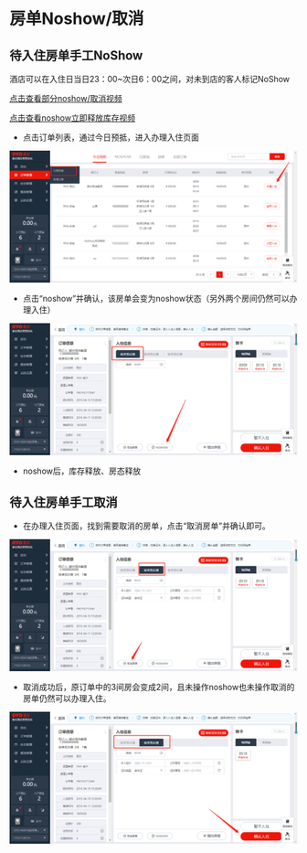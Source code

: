 # 房单Noshow/取消

## 待入住房单手工NoShow   

酒店可以在入住日当日23：00~次日6：00之间，对未到店的客人标记NoShow

 [点击查看部分noshow/取消视频](http://crs-pms-vidio.oss-cn-beijing.aliyuncs.com/%E5%A4%9C%E5%AE%A1-%E9%83%A8%E5%88%86%E5%8F%96%E6%B6%88%26%E9%83%A8%E5%88%86noshow.mp4)

[点击查看noshow立即释放库存视频](http://crs-pms-vidio.oss-cn-beijing.aliyuncs.com/%E5%A4%9C%E5%AE%A1-noshow%E7%AB%8B%E5%8D%B3%E9%87%8A%E6%94%BE%E5%BA%93%E5%AD%98.mp4)

* 点击订单列表，通过今日预抵，进入办理入住页面

![](../../../../../.gitbook/assets/image%20%28319%29.png)

* 点击“noshow”并确认，该房单会变为noshow状态（另外两个房间仍然可以办理入住）

![](../../../../../.gitbook/assets/image%20%2883%29.png)

* noshow后，库存释放、房态释放

## 待入住房单手工取消

* 在办理入住页面，找到需要取消的房单，点击“取消房单”并确认即可。

![](../../../../../.gitbook/assets/image%20%28804%29.png)

* 取消成功后，原订单中的3间房会变成2间，且未操作noshow也未操作取消的房单仍然可以办理入住。

![](../../../../../.gitbook/assets/image%20%28119%29.png)



#### 

